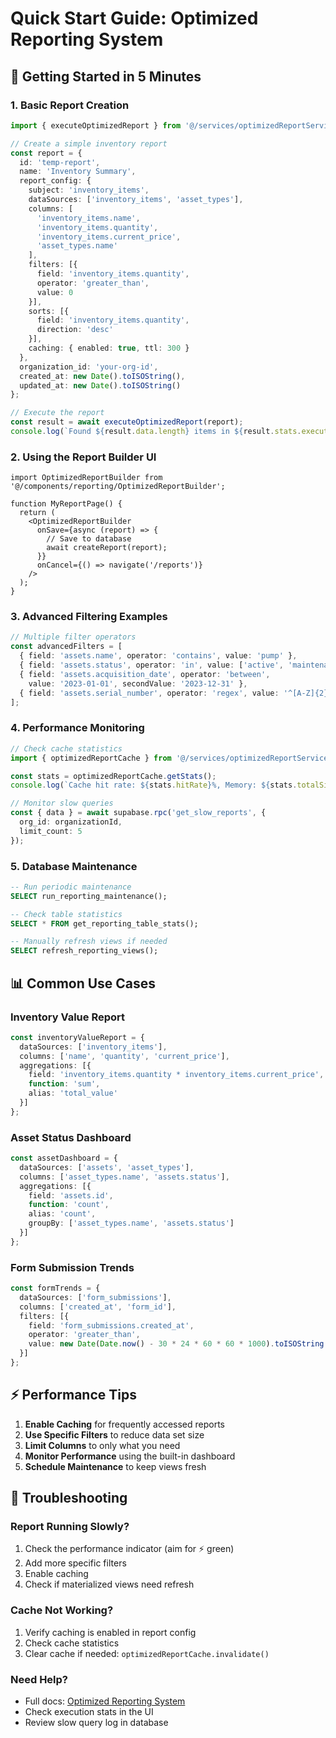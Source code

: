 # Quick Start Guide: Optimized Reporting System

## 🚀 Getting Started in 5 Minutes

### 1. Basic Report Creation

```typescript
import { executeOptimizedReport } from '@/services/optimizedReportService';

// Create a simple inventory report
const report = {
  id: 'temp-report',
  name: 'Inventory Summary',
  report_config: {
    subject: 'inventory_items',
    dataSources: ['inventory_items', 'asset_types'],
    columns: [
      'inventory_items.name',
      'inventory_items.quantity',
      'inventory_items.current_price',
      'asset_types.name'
    ],
    filters: [{
      field: 'inventory_items.quantity',
      operator: 'greater_than',
      value: 0
    }],
    sorts: [{
      field: 'inventory_items.quantity',
      direction: 'desc'
    }],
    caching: { enabled: true, ttl: 300 }
  },
  organization_id: 'your-org-id',
  created_at: new Date().toISOString(),
  updated_at: new Date().toISOString()
};

// Execute the report
const result = await executeOptimizedReport(report);
console.log(`Found ${result.data.length} items in ${result.stats.executionTime}ms`);
```

### 2. Using the Report Builder UI

```tsx
import OptimizedReportBuilder from '@/components/reporting/OptimizedReportBuilder';

function MyReportPage() {
  return (
    <OptimizedReportBuilder
      onSave={async (report) => {
        // Save to database
        await createReport(report);
      }}
      onCancel={() => navigate('/reports')}
    />
  );
}
```

### 3. Advanced Filtering Examples

```typescript
// Multiple filter operators
const advancedFilters = [
  { field: 'assets.name', operator: 'contains', value: 'pump' },
  { field: 'assets.status', operator: 'in', value: ['active', 'maintenance'] },
  { field: 'assets.acquisition_date', operator: 'between', 
    value: '2023-01-01', secondValue: '2023-12-31' },
  { field: 'assets.serial_number', operator: 'regex', value: '^[A-Z]{2}\\d{4}$' }
];
```

### 4. Performance Monitoring

```typescript
// Check cache statistics
import { optimizedReportCache } from '@/services/optimizedReportService';

const stats = optimizedReportCache.getStats();
console.log(`Cache hit rate: ${stats.hitRate}%, Memory: ${stats.totalSizeMB}MB`);

// Monitor slow queries
const { data } = await supabase.rpc('get_slow_reports', {
  org_id: organizationId,
  limit_count: 5
});
```

### 5. Database Maintenance

```sql
-- Run periodic maintenance
SELECT run_reporting_maintenance();

-- Check table statistics
SELECT * FROM get_reporting_table_stats();

-- Manually refresh views if needed
SELECT refresh_reporting_views();
```

## 📊 Common Use Cases

### Inventory Value Report
```typescript
const inventoryValueReport = {
  dataSources: ['inventory_items'],
  columns: ['name', 'quantity', 'current_price'],
  aggregations: [{
    field: 'inventory_items.quantity * inventory_items.current_price',
    function: 'sum',
    alias: 'total_value'
  }]
};
```

### Asset Status Dashboard
```typescript
const assetDashboard = {
  dataSources: ['assets', 'asset_types'],
  columns: ['asset_types.name', 'assets.status'],
  aggregations: [{
    field: 'assets.id',
    function: 'count',
    alias: 'count',
    groupBy: ['asset_types.name', 'assets.status']
  }]
};
```

### Form Submission Trends
```typescript
const formTrends = {
  dataSources: ['form_submissions'],
  columns: ['created_at', 'form_id'],
  filters: [{
    field: 'form_submissions.created_at',
    operator: 'greater_than',
    value: new Date(Date.now() - 30 * 24 * 60 * 60 * 1000).toISOString()
  }]
};
```

## ⚡ Performance Tips

1. **Enable Caching** for frequently accessed reports
2. **Use Specific Filters** to reduce data set size
3. **Limit Columns** to only what you need
4. **Monitor Performance** using the built-in dashboard
5. **Schedule Maintenance** to keep views fresh

## 🔧 Troubleshooting

### Report Running Slowly?
1. Check the performance indicator (aim for ⚡ green)
2. Add more specific filters
3. Enable caching
4. Check if materialized views need refresh

### Cache Not Working?
1. Verify caching is enabled in report config
2. Check cache statistics
3. Clear cache if needed: `optimizedReportCache.invalidate()`

### Need Help?
- Full docs: [Optimized Reporting System](./OPTIMIZED-REPORTING-SYSTEM.md)
- Check execution stats in the UI
- Review slow query log in database 